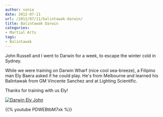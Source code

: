 ```yaml
---
author: sonia
date: 2012-07-11
url: /2012/07/11/balintawak-darwin/
title: Balintawak Darwin
categories:
- Martial Arts
tags:
- Balintawak
---
```


John Russell and I went to Darwin for a week, to escape the winter cold in Sydney. 

<!--more-->

While we were training on Darwin Wharf (nice cool sea-breeze), a Filipino man Ely Baera asked if he could play. He's from Melbourne and learned his Balintawak from GM Vincente Sanchez and at Lighting Scientific.

Thanks for training with us Ely!

[![Darwin Ely John](http://blog2.snowfrog.net/wp-content/uploads/2012/07/darwin_ely_johnB2-300x236.png)](http://blog2.snowfrog.net/wp-content/uploads/2012/07/darwin_ely_johnB2.png)

{{% youtube PDWEBtbM7xk %}}
